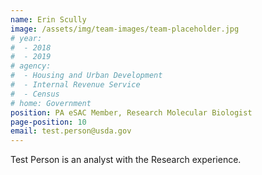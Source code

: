 ```yaml
---
name: Erin Scully
image: /assets/img/team-images/team-placeholder.jpg
# year:
#  - 2018
#  - 2019
# agency:   
#  - Housing and Urban Development
#  - Internal Revenue Service
#  - Census
# home: Government
position: PA eSAC Member, Research Molecular Biologist
page-position: 10
email: test.person@usda.gov
---
```


Test Person is an analyst with the Research experience.

